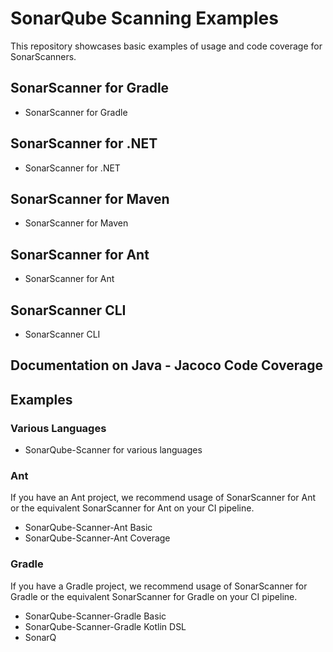 # SonarQube Scanning Examples

This repository showcases basic examples of usage and code coverage for SonarScanners.

## SonarScanner for Gradle
- SonarScanner for Gradle

## SonarScanner for .NET
- SonarScanner for .NET

## SonarScanner for Maven
- SonarScanner for Maven

## SonarScanner for Ant
- SonarScanner for Ant

## SonarScanner CLI
- SonarScanner CLI

## Documentation on Java - Jacoco Code Coverage

## Examples

### Various Languages
- SonarQube-Scanner for various languages

### Ant
If you have an Ant project, we recommend usage of SonarScanner for Ant or the equivalent SonarScanner for Ant on your CI pipeline.
- SonarQube-Scanner-Ant Basic
- SonarQube-Scanner-Ant Coverage

### Gradle
If you have a Gradle project, we recommend usage of SonarScanner for Gradle or the equivalent SonarScanner for Gradle on your CI pipeline.
- SonarQube-Scanner-Gradle Basic
- SonarQube-Scanner-Gradle Kotlin DSL
- SonarQ
